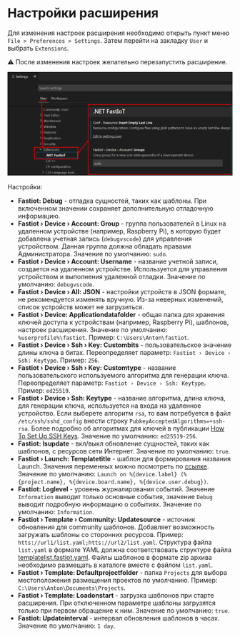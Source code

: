# Настройки расширения

Для изменения настроек расширения необходимо открыть пункт меню `File > Preferences > Settings`. Затем перейти на закладку `User` и выбрать `Extensions`.

⚠️ После изменения настроек желательно перезапустить расширение.

![VSCode dotnet FastIoT](vscode-dotnet-fastiot-settings-1.png)

Настройки:

- **Fastiot: Debug** - отладка сущностей, таких как шаблоны. При включенном значении сохраняет дополнительную отладочную информацию.
- **Fastiot › Device › Account: Group** - группа пользователей в Linux на удаленном устройстве (например, Raspberry Pi), в которую будет добавлена учетная запись (`debugvscode`) для управления устройством. Данная группа должна обладать правами Администратора. Значение по умолчанию: `sudo`.
- **Fastiot › Device › Account: Username** - название учетной записи, создается на удаленном устройстве. Используется для управления устройством и выполнения удаленной отладки. Значение по умолчанию: `debugvscode`.
- **Fastiot › Device › All: JSON** - настройки устройств в JSON формате, не рекомендуется изменять вручную. Из-за неверных изменений, список устройств может не загрузиться.
- **Fastiot › Device: Applicationdatafolder** - общая папка для хранения ключей доступа к устройствам (например, Raspberry Pi), шаблонов, настроек расширения. Значение по умолчанию: `%userprofile%\fastiot`. Пример: `C:\Users\Anton\fastiot`.
- **Fastiot › Device › Ssh › Key: Custombits** - пользовательское значение длины ключа в битах. Переопределяет параметр: `Fastiot › Device › Ssh: Keytype`. Пример: `256`.
- **Fastiot › Device › Ssh › Key: Customtype** - название пользовательского используемого алгоритма для генерации ключа. Переопределяет параметр: `Fastiot › Device › Ssh: Keytype`. Пример: `ed25519`. 
- **Fastiot › Device › Ssh: Keytype** - название алгоритма, длина ключа, для генерации ключа, используется на входа на удаленное устройство. Если выберете алгоритм `rsa`, то вам потребуется в файл `/etc/ssh/sshd_config` внести строку `PubkeyAcceptedAlgorithms=+ssh-rsa`. Более подробно об алгоритмах для ключей в публикации [How To Set Up SSH Keys](https://goteleport.com/blog/how-to-set-up-ssh-keys/). Значение по умолчанию: `ed25519-256`. 
- **Fastiot: Isupdate** - вкл/выкл обновление сущностей, таких как шаблонов, с ресурсов сети Интернет. Значение по умолчанию: `true`. 
- **Fastiot › Launch: Templatetitle** - шаблон для формирования названия Launch. Значения переменных можно посмотреть по [ссылке](Launch-title-template_ru.md "Template for forming the name Launch"). Значение по умолчанию: `Launch on %{device.label} (%{project.name}, %{device.board.name}, %{device.user.debug})`.
- **Fastiot: Loglevel** - уровень журналирования событий. Значение `Information` выводит только основные события, значение `Debug` выводит подробную информацию о событиях. Значение по умолчанию: `Information`.
- **Fastiot › Template › Community: Updatesource** - источник обновления для community шаблонов. Добавляет возможность загружать шаблоны со сторонних ресурсов. Пример: `htts://url1/list.yaml;htts://url2/list.yaml`. Структура файла `list.yaml` в формате YAML должна соответствовать структуре файла [templatelist.fastiot.yaml](https://github.com/devdotnetorg/vscode-extension-dotnet-fastiot/blob/master/templates/system/templatelist.fastiot.yaml). Файлы шаблонов в формате zip архива необходимо размещать в каталоге вместе с файлом `list.yaml`.
 - **Fastiot › Template: Defaultprojectfolder** - папка `Projects` для выбора местоположения размещения проектов по умолчанию. Пример: `C:\Users\Anton\Documents\Projects`.
- **Fastiot › Template: Loadonstart** - загрузка шаблонов при старте расширения. При отключенном параметре шаблоны загрузятся только при первом обращение к ним.  Значение по умолчанию: `true`.
- **Fastiot: Updateinterval** - интервал обновления шаблонов в часах.  Значение по умолчанию: `1 day`.
